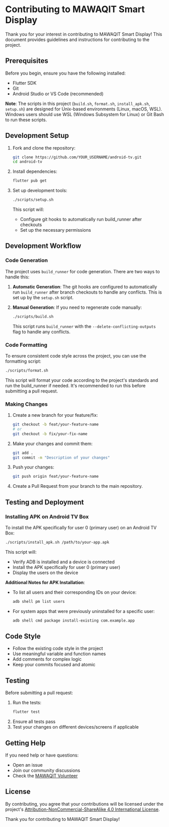 # Contributing to MAWAQIT Smart Display

Thank you for your interest in contributing to MAWAQIT Smart Display! This document provides guidelines and instructions for contributing to the project.

## Prerequisites

Before you begin, ensure you have the following installed:
- Flutter SDK
- Git
- Android Studio or VS Code (recommended)

**Note**: The scripts in this project (`build.sh`, `format.sh`, `install_apk.sh`, `setup.sh`) are designed for Unix-based environments (Linux, macOS, WSL). Windows users should use WSL (Windows Subsystem for Linux) or Git Bash to run these scripts.

## Development Setup

1. Fork and clone the repository:
   ```bash
   git clone https://github.com/YOUR_USERNAME/android-tv.git
   cd android-tv
   ```

2. Install dependencies:
   ```bash
   flutter pub get
   ```

3. Set up development tools:
   ```bash
   ./scripts/setup.sh
   ```
   This script will:
   - Configure git hooks to automatically run build_runner after checkouts
   - Set up the necessary permissions

## Development Workflow

### Code Generation
The project uses `build_runner` for code generation. There are two ways to handle this:

1. **Automatic Generation**: The git hooks are configured to automatically run `build_runner` after branch checkouts to handle any conflicts. This is set up by the `setup.sh` script.

2. **Manual Generation**: If you need to regenerate code manually:
   ```bash
   ./scripts/build.sh
   ```
   This script runs `build_runner` with the `--delete-conflicting-outputs` flag to handle any conflicts.

### Code Formatting

To ensure consistent code style across the project, you can use the formatting script:

```bash
./scripts/format.sh
```

This script will format your code according to the project's standards and run the build_runner if needed. It's recommended to run this before submitting a pull request.

### Making Changes

1. Create a new branch for your feature/fix:
   ```bash
   git checkout -b feat/your-feature-name
   # or
   git checkout -b fix/your-fix-name
   ```

2. Make your changes and commit them:
   ```bash
   git add .
   git commit -m "Description of your changes"
   ```

3. Push your changes:
   ```bash
   git push origin feat/your-feature-name
   ```

4. Create a Pull Request from your branch to the main repository.

## Testing and Deployment

### Installing APK on Android TV Box

To install the APK specifically for user 0 (primary user) on an Android TV Box:

```bash
./scripts/install_apk.sh /path/to/your-app.apk
```

This script will:
- Verify ADB is installed and a device is connected
- Install the APK specifically for user 0 (primary user)
- Display the users on the device

**Additional Notes for APK Installation**:

- To list all users and their corresponding IDs on your device:
  ```bash
  adb shell pm list users
  ```

- For system apps that were previously uninstalled for a specific user:
  ```bash
  adb shell cmd package install-existing com.example.app
  ```

## Code Style

- Follow the existing code style in the project
- Use meaningful variable and function names
- Add comments for complex logic
- Keep your commits focused and atomic

## Testing

Before submitting a pull request:
1. Run the tests:
   ```bash
   flutter test
   ```
2. Ensure all tests pass
3. Test your changes on different devices/screens if applicable

## Getting Help

If you need help or have questions:
- Open an issue
- Join our community discussions
- Check the [MAWAQIT Volunteer](https://volunteer.mawaqit.net)

## License

By contributing, you agree that your contributions will be licensed under the project's [Attribution-NonCommercial-ShareAlike 4.0 International License](http://creativecommons.org/licenses/by-nc-sa/4.0/).

Thank you for contributing to MAWAQIT Smart Display! 

